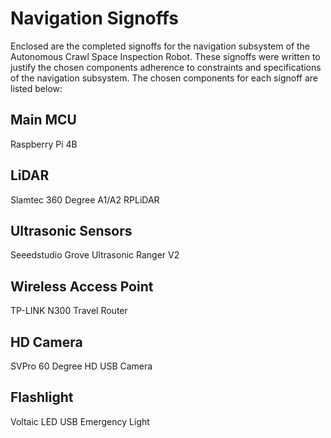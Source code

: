 # Navigation Signoffs

Enclosed are the completed signoffs for the navigation subsystem of the Autonomous Crawl Space Inspection Robot. These signoffs were written to justify the chosen components adherence to constraints and specifications of the navigation subsystem. The chosen components for each signoff are listed below: 

## Main MCU
Raspberry Pi 4B 

## LiDAR
Slamtec 360 Degree A1/A2 RPLiDAR 

## Ultrasonic Sensors
Seeedstudio Grove Ultrasonic Ranger V2 

## Wireless Access Point
TP-LINK N300 Travel Router 

## HD Camera
SVPro 60 Degree HD USB Camera 

## Flashlight
Voltaic LED USB Emergency Light 

